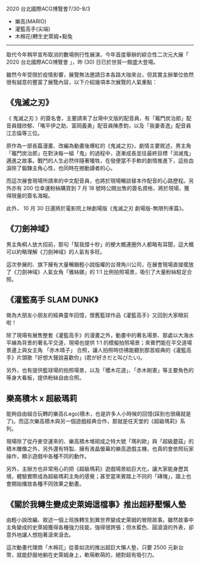 2020 台北國際ACG博覽會7/30-8/3	


- 樂高(MARIO)
- 灌籃高手(尖端)
- 木棉花(轉生史萊姆+點兔

-----------------
取代今年稍早宣布取消的數場例行性展演，今年首度舉辦的綜合性二次元大展「 2020 台北國際ACG博覽會 」，昨 (30) 日已於世貿一館盛大登場。

雖然今年受限於疫情影響，展覽無法邀請日本各路大咖來台，但其實主辦單位依然很有誠意的豐富了展覽內容，以下介紹幾項本次展覽的人氣重點：


## 《鬼滅之刃》
 《 鬼滅之刃 》的簽名會，主要請來了台灣中文版的配音員，有「竈門炭治郎」配音員錢欣郁、「嘴平伊之助、富岡義勇」配音員陳彥鈞，以及「我妻善逸」配音員江志倫等三位。

原作為一部長篇漫畫、改編為動畫後爆紅的《鬼滅之刃》，劇情主要敘述，男主角「竈門炭治郎」在對決每一組「鬼」的過程中，逐漸成長並往最終目標「消滅鬼」邁進之故事。戰鬥的人生必然伴隨著犧牲，在發便當不手軟的劇情推進下，這些血淚除了鍛鍊主角心性，也同時在撼動讀者的心。

而這次展會現場所請來的中文配音員，也將於現場暢談替本作配音的心路歷程。另外亦有 200 位幸運粉絲購買到 7 月 18 號時公開出售的簽名資格，將於現場，獲得限量的簽名海報。

此外， 10 月 30 日還將於電影院上映劇場版《鬼滅之刃 劇場版-無限列車篇》。

 ## 《刀劍神域》
男主角桐人放大招前，那句「幫我撐十秒」的梗大概連圈外人都略有耳聞，這大概可以約略理解《刀劍神域》的人氣有多旺。

這次參展的、旗下擁有大量暢銷輕小說版權的台灣角川公司，在展會現場直接擺放了《刀劍神域》人氣女角「雅絲娜」的 1:1 比例拍照場景，吸引了大量粉絲駐足合照。

## 《灌籃高手 SLAM DUNK》
做為大朋友小朋友的經典童年回憶，懷舊籃球作品《灌籃高手》又回到大家眼前啦！

除了現場有展售整套《灌籃高手》的漫畫之外，動畫中的著名場景、那處以大海水平線為背景的著名平交道，現場也提供 1:1 的模擬拍照場景；來賓們能在平交道場景邊上與女主角 「赤木晴子」 合照，讓人拍照時彷彿能聽到那首經典的《灌籃高手》片頭歌「好想大聲說喜歡你」(君が好きだと叫びたい)。

另外，也有提供籃球場的拍照場景，以及「櫻木花道」、「赤木剛憲」等主要角色的等身大看板，提供粉絲自由合照。

## 樂高積木 x 超級瑪莉
能夠自由組合玩轉的樂高(Lego)積木，也是許多人小時候的回憶(踩到也很痛就是了)。而這次樂高積木與另一個遊戲經典合作，那就是任天堂的《超級瑪莉》系列。

現場除了從丹麥空運來的、樂高積木堆砌成之特大號「瑪利歐」與「超級蘑菇」的積木雕像之外，另外還有特製、擁有液晶螢幕的樂高遊戲主機，也真的會依照玩家操作，顯示遊戲中各種不同的動作。

另外，主辦方也非常用心的把《超級瑪莉》遊戲場景給巨大化，讓大家能身歷其境，體驗實際成為超級瑪莉主角的感覺；甚至當來賓踏上不同的「磚塊」，牆上也會開始播放各種不同效果之動畫。


## 《關於我轉生變成史萊姆這檔事》推出超紓壓懶人墊
 由輕小說改編、敘述一個上班族轉生到異世界變成史萊姆的冒險故事。雖然故事中主角變成的史萊姆獲得各種強力技能，強得很誇張；但水藍色、圓滾滾的外表，卻意外地讓人想抱著滾來滾去。
 
 這次動畫代理商「木棉花」從善如流的推出超巨大懶人墊，只要 2500 元新台幣，就能舒服地躺在史萊姆身上，軟萌軟萌的，絕對超有吸引力。


## 